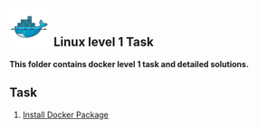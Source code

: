 ## <span><img src="https://github.com/devicons/devicon/blob/master/icons/docker/docker-original.svg" title="Java" alt="Linux" width="68" height="68"/>&nbsp;</span> Linux level 1 Task

<strong>This folder contains docker level 1 task and detailed solutions.</strong>
## Task
1. [Install Docker Package](https://github.com/DrInTech22/KodeKloud-Engineer-Tasks/blob/main/docker/level_1/install-docker.md)